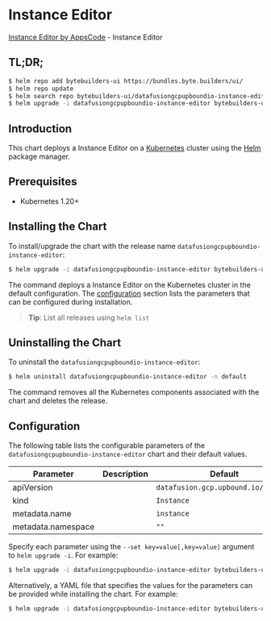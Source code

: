 # Instance Editor

[Instance Editor by AppsCode](https://byte.builders) - Instance Editor

## TL;DR;

```bash
$ helm repo add bytebuilders-ui https://bundles.byte.builders/ui/
$ helm repo update
$ helm search repo bytebuilders-ui/datafusiongcpupboundio-instance-editor --version=v0.4.18
$ helm upgrade -i datafusiongcpupboundio-instance-editor bytebuilders-ui/datafusiongcpupboundio-instance-editor -n default --create-namespace --version=v0.4.18
```

## Introduction

This chart deploys a Instance Editor on a [Kubernetes](http://kubernetes.io) cluster using the [Helm](https://helm.sh) package manager.

## Prerequisites

- Kubernetes 1.20+

## Installing the Chart

To install/upgrade the chart with the release name `datafusiongcpupboundio-instance-editor`:

```bash
$ helm upgrade -i datafusiongcpupboundio-instance-editor bytebuilders-ui/datafusiongcpupboundio-instance-editor -n default --create-namespace --version=v0.4.18
```

The command deploys a Instance Editor on the Kubernetes cluster in the default configuration. The [configuration](#configuration) section lists the parameters that can be configured during installation.

> **Tip**: List all releases using `helm list`

## Uninstalling the Chart

To uninstall the `datafusiongcpupboundio-instance-editor`:

```bash
$ helm uninstall datafusiongcpupboundio-instance-editor -n default
```

The command removes all the Kubernetes components associated with the chart and deletes the release.

## Configuration

The following table lists the configurable parameters of the `datafusiongcpupboundio-instance-editor` chart and their default values.

|     Parameter      | Description |                    Default                     |
|--------------------|-------------|------------------------------------------------|
| apiVersion         |             | <code>datafusion.gcp.upbound.io/v1beta1</code> |
| kind               |             | <code>Instance</code>                          |
| metadata.name      |             | <code>instance</code>                          |
| metadata.namespace |             | <code>""</code>                                |


Specify each parameter using the `--set key=value[,key=value]` argument to `helm upgrade -i`. For example:

```bash
$ helm upgrade -i datafusiongcpupboundio-instance-editor bytebuilders-ui/datafusiongcpupboundio-instance-editor -n default --create-namespace --version=v0.4.18 --set apiVersion=datafusion.gcp.upbound.io/v1beta1
```

Alternatively, a YAML file that specifies the values for the parameters can be provided while
installing the chart. For example:

```bash
$ helm upgrade -i datafusiongcpupboundio-instance-editor bytebuilders-ui/datafusiongcpupboundio-instance-editor -n default --create-namespace --version=v0.4.18 --values values.yaml
```
